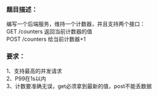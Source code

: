 ### 题目描述：  
编写一个后端服务，维持一个计数器，并且支持两个接口：  
GET  /counters 返回当前计数器的值  
POST /counters 给当前计数器+1  
### 要求：  
1、支持最高的并发请求  
2、P99在1s以内  
3、计数要准确无误，get必须拿到最新的值，post不能丢数据    
